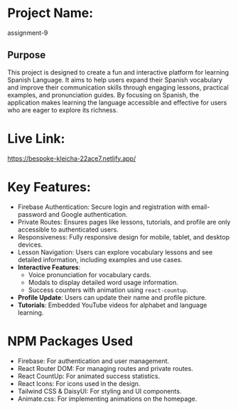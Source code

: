 # Project Name:
assignment-9

## Purpose
This project is designed to create a fun and interactive platform for learning Spanish Language. It aims to help users expand their Spanish vocabulary and improve their communication skills through engaging lessons, practical examples, and pronunciation guides. By focusing on Spanish, the application makes learning the language accessible and effective for users who are eager to explore its richness.

# Live Link:
https://bespoke-kleicha-22ace7.netlify.app/

# Key Features:
- Firebase Authentication: Secure login and registration with email-password and Google authentication.
- Private Routes: Ensures pages like lessons, tutorials, and profile are only accessible to authenticated users.
- Responsiveness: Fully responsive design for mobile, tablet, and desktop devices.
- Lesson Navigation: Users can explore vocabulary lessons and see detailed information, including examples and use cases.
- **Interactive Features**:
  - Voice pronunciation for vocabulary cards.
  - Modals to display detailed word usage information.
  - Success counters with animation using `react-countup`.
- **Profile Update**: Users can update their name and profile picture.
- **Tutorials**: Embedded YouTube videos for alphabet and language learning.

# NPM Packages Used
- Firebase: For authentication and user management.
- React Router DOM: For managing routes and private routes.
- React CountUp: For animated success statistics.
- React Icons: For icons used in the design.
- Tailwind CSS & DaisyUI: For styling and UI components.
- Animate.css: For implementing animations on the homepage.



